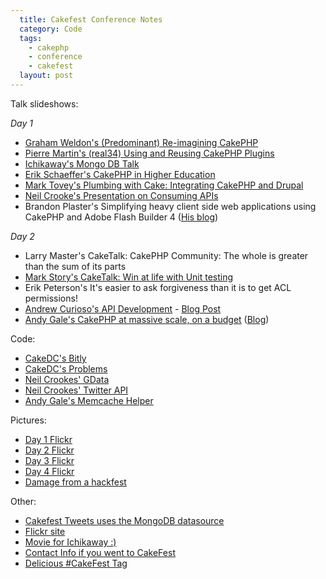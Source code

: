 ```yaml
---
  title: Cakefest Conference Notes
  category: Code
  tags:
    - cakephp
    - conference
    - cakefest
  layout: post
---
```


Talk slideshows:

*Day 1*

* [Graham Weldon's (Predominant) Re-imagining CakePHP](http://www.slideshare.net/predominant/reimaginging-cakephp)
* [Pierre Martin's (real34) Using and Reusing CakePHP Plugins](http://www.slideshare.net/real34/using-reusingplugins)
* [Ichikaway's Mongo DB Talk](http://www.slideshare.net/ichikaway/cakefest-ichikawa-upload)
* [Erik Schaeffer's CakePHP in Higher Education](http://www.slideshare.net/therealphpdiddy/cakefest-higher-education)
* [Mark Tovey's Plumbing with Cake: Integrating CakePHP and Drupal](http://www.slideshare.net/mtovey/plumbing-w-cake)
* [Neil Crooke's Presentation on Consuming APIs](http://www.slideshare.net/neilcrookes/designing-cakephp-plugins-for-consuming-apis)
* Brandon Plaster's Simplifying heavy client side web applications using CakePHP and Adobe Flash Builder 4 ([His blog](http://www.slideshare.net/andrewcurioso/cakefest-2010-api-development))

*Day 2*

* Larry Master's CakeTalk: CakePHP Community: The whole is greater than the sum of its parts
* [Mark Story's CakeTalk: Win at life with Unit testing](http://mark-story.com/downloads/view/win-at-life-with-unit-testing)
* Erik Peterson's It's easier to ask forgiveness than it is to get ACL permissions!
* [Andrew Curioso's API Development](http://www.slideshare.net/andrewcurioso/cakefest-2010-api-development) - [Blog Post](http://andrewcurioso.com/2010/06/cakefest-2010/)
* [Andy Gale's CakePHP at massive scale, on a budget](http://www.slideshare.net/andygale/cake-php-at-a-massive-scale-on-a-budget) ([Blog](http://andy-gale.com/))


Code:

* [CakeDC's Bitly](http://github.com/neilcrookes/CakePHP-Bit.ly-Plugin)
* [CakeDC's Problems](http://github.com/CakeDC/problems)
* [Neil Crookes' GData](http://github.com/neilcrookes/CakePHP-GData-Plugin)
* [Neil Crookes' Twitter API](http://github.com/neilcrookes/CakePHP-Twitter-API-Plugin)
* [Andy Gale's Memcache Helper](http://andy-gale.com/cakephp-view-memcache.html)

Pictures:

* [Day 1 Flickr](http://www.flickr.com/photos/cakephp/sets/72157624864884680/)
* [Day 2 Flickr](http://www.flickr.com/photos/cakephp/sets/72157624873178620/)
* [Day 3 Flickr](http://www.flickr.com/photos/cakephp/sets/72157624753003887/)
* [Day 4 Flickr](http://www.flickr.com/photos/cakephp/sets/72157624760906727/)
* [Damage from a hackfest](http://twitter.com/loadsys/status/23054110578)

Other:

* [Cakefest Tweets uses the MongoDB datasource](http://cakefesttweets.com/)
* [Flickr site](http://www.flickr.com/photos/cakephp/)
* [Movie for Ichikaway :)](http://www.youtube.com/watch?v=mfjzpkGASro)
* [Contact Info if you went to CakeFest](http://fest.cakepackages.com)
* [Delicious #CakeFest Tag](http://www.delicious.com/andrew_curioso/CakeFest)